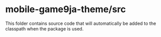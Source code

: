 # mobile-game9ja-theme/src

This folder contains source code that will automatically be added to the classpath when
the package is used.
